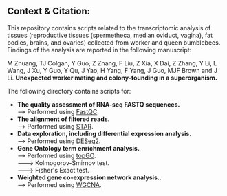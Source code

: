 ## Context & Citation:   
This repository contains scripts related to the transcriptomic analysis of tissues (reproductive tissues (spermetheca, median oviduct, vagina), fat bodies, brains, and ovaries) collected from worker and queen bumblebees. Findings of the analysis are reported in the following manuscript:   

M Zhuang, TJ Colgan, Y Guo, Z Zhang, F Liu, Z Xia, X Dai, Z Zhang, Y Li, L Wang, J Xu, Y Guo, Y Qu, J Yao, H Yang, F Yang, J Guo, MJF Brown and J Li. 
<b>Unexpected worker mating and colony-founding in a superorganism.</b>  

The following directory contains scripts for:  
- **The quality assessment of RNA-seq FASTQ sequences.**  
--> Performed using [FastQC](https://www.bioinformatics.babraham.ac.uk/projects/fastqc/).   
- **The alignment of filtered reads.**  
--> Performed using [STAR](https://github.com/alexdobin/STAR).  
- **Data exploration, including differential expression analysis.**    
--> Performed using [DESeq2](https://bioconductor.org/packages/release/bioc/html/DESeq2.html).  
- **Gene Ontology term enrichment analysis.**  
--> Performed using [topGO](https://bioconductor.org/packages/release/bioc/html/topGO.html).  
---> Kolmogorov-Smirnov test.  
---> Fisher's Exact test. 
- **Weighted gene co-expression network analysis.**.  
--> Performed using [WGCNA](https://cran.r-project.org/web/packages/WGCNA/index.html).  
